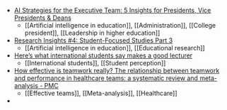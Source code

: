 - [AI Strategies for the Executive Team: 5 Insights for Presidents, Vice Presidents & Deans](https://docs.google.com/document/d/1VQga_GrCcGkEsDIPMeI2M64DlKZJ9PlT9vgWrDN5BhQ/edit?usp=drivesdk)
	- [[Artificial intelligence in education]], [[Administration]], [[College president]], [[Leadership in higher education]]
- [Research Insights #4: Student-Focused Studies Part 3](https://aiedusimplified.substack.com/p/research-insights-4-student-focused-5af)
	- [[Artificial intelligence in education]], [[Educational research]]
- [Here’s what international students say makes a good lecturer](https://www.universityworldnews.com/post-mobile.php?story=20240220134437155)
	- [[International students]], [[Student perception]]
- [How effective is teamwork really? The relationship between teamwork and performance in healthcare teams: a systematic review and meta-analysis - PMC](https://www.ncbi.nlm.nih.gov/pmc/articles/PMC6747874/)
	- [[Effective teams]], [[Meta-analysis]], [[Healthcare]]
-